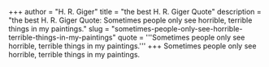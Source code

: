 +++
author = "H. R. Giger"
title = "the best H. R. Giger Quote"
description = "the best H. R. Giger Quote: Sometimes people only see horrible, terrible things in my paintings."
slug = "sometimes-people-only-see-horrible-terrible-things-in-my-paintings"
quote = '''Sometimes people only see horrible, terrible things in my paintings.'''
+++
Sometimes people only see horrible, terrible things in my paintings.
